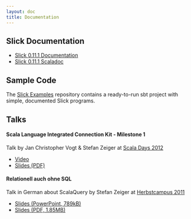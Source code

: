 ```yaml
---
layout: doc
title: Documentation
---
```


## Slick Documentation

* [Slick 0.11.1 Documentation](/doc/0.11.1/)
* [Slick 0.11.1 Scaladoc](/doc/0.11.1/api/)

## Sample Code

The [Slick Examples](https://github.com/slick/slick-examples) repository
contains a ready-to-run sbt project with simple, documented Slick programs.

## Talks

#### Scala Language Integrated Connection Kit - Milestone 1

Talk by Jan Christopher Vogt & Stefan Zeiger at [Scala Days 2012](http://days2012.scala-lang.org/)

* [Video](http://skillsmatter.com/podcast/scala/scala-language-integrated-connection-kit)
* [Slides (PDF)](/talks/scaladays2012/ScalaDays2012-SLICK.pdf)

#### Relationell auch ohne SQL

Talk in German about ScalaQuery by Stefan Zeiger at
[Herbstcampus 2011](http://www.herbstcampus.de/hc11/index.html)

* [Slides (PowerPoint, 789kB)](/talks/herbstcampus2011/Relationell%20auch%20ohne%20SQL.pptx)
* [Slides (PDF, 1.85MB)](/talks/herbstcampus2011/Relationell%20auch%20ohne%20SQL.pdf)
